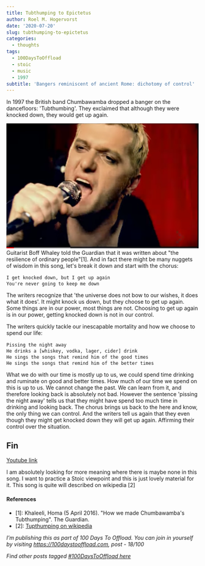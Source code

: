 ```yaml
---
title: Tubthumping to Epictetus
author: Roel M. Hogervorst
date: '2020-07-20'
slug: tubthumping-to-epictetus
categories:
  - thoughts
tags:
  - 100DaysToOffload
  - stoic
  - music
  - 1997
subtitle: 'Bangers reminiscent of ancient Rome: dichotomy of control'
---
```

In 1997 the British band Chumbawamba dropped a banger on the dancefloors: 'Tubthumbing'. 
They exclaimed that although they were knocked down, they would get up again. 

![](screenshot.png)
Guitarist Boff Whaley told the Guardian that it was written about "the resilience of ordinary people"[1]. And in fact there might be many nuggets of wisdom in this song, 
let's break it down and start with the chorus:

```
I get knocked down, but I get up again
You're never going to keep me down
```
The writers recognize that 'the universe does not bow to our wishes, it does
what it does'. It might knock us down, but they choose to get up again. 
Some things are in our power, most things are not. Choosing to get up again
is in our power, getting knocked down is not in our control. 

The writers quickly tackle our inescapable mortality and how we choose to spend
our life:

```
Pissing the night away
He drinks a [whiskey, vodka, lager, cider] drink
He sings the songs that remind him of the good times
He sings the songs that remind him of the better times
```

What we do with our time is mostly up to us, we could spend time drinking and 
ruminate on good and better times. How much of our time we spend on this is
up to us. We cannot change the past. We can learn from it, and therefore looking
back is absolutely not bad. However the sentence 'pissing the night away' tells
us that they might have spend too much time in drinking and looking back. 
The chorus brings us back to the here and know, the only thing we can control.
And the writers tell us again that they even though they might get knocked down
they will get up again. Affirming their control over the situation. 



## Fin
[Youtube link ](https://youtu.be/1njIckENbRA)

I am absolutely looking for more meaning where there is maybe none in this song. 
I want to practice a Stoic viewpoint and this is just lovely material for it.
This song is quite will described on wikipedia [2]

#### References
- [1]: Khaleeli, Homa (5 April 2016). "How we made Chumbawamba's Tubthumping". The Guardian. 
- [2]: [Tupthumping on wikipedia](https://en.wikipedia.org/wiki/Tubthumping)

*I’m publishing this as part of 100 Days To Offload. You can join in yourself by visiting https://100daystooffload.com, post - 18/100*

*Find other posts tagged  [#100DaysToOffload here](https://notes.rmhogervorst.nl/tags/100DaysToOffload/)*
